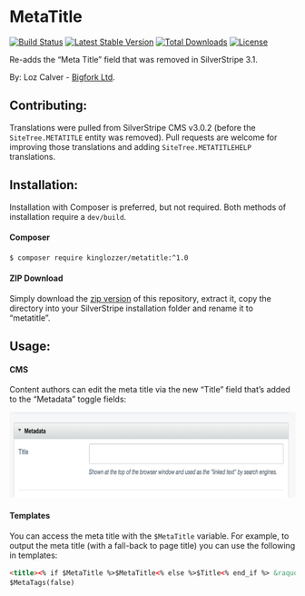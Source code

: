 # MetaTitle
[![Build Status](https://api.travis-ci.org/kinglozzer/silverstripe-metatitle.svg?branch=master)](https://travis-ci.org/kinglozzer/silverstripe-metatitle) [![Latest Stable Version](https://poser.pugx.org/kinglozzer/metatitle/version.svg)](https://packagist.org/packages/kinglozzer/metatitle) [![Total Downloads](https://poser.pugx.org/kinglozzer/metatitle/downloads.svg)](https://packagist.org/packages/kinglozzer/metatitle) [![License](https://poser.pugx.org/kinglozzer/metatitle/license.svg)](https://packagist.org/packages/kinglozzer/metatitle)

Re-adds the “Meta Title” field that was removed in SilverStripe 3.1.

By:
Loz Calver - [Bigfork Ltd](http://www.bigfork.co.uk/).

## Contributing:

Translations were pulled from SilverStripe CMS v3.0.2 (before the `SiteTree.METATITLE` entity was removed). Pull requests are welcome for improving those translations and adding `SiteTree.METATITLEHELP` translations.

## Installation:

Installation with Composer is preferred, but not required. Both methods of installation require a `dev/build`.

#### Composer

```bash
$ composer require kinglozzer/metatitle:^1.0
```

#### ZIP Download

Simply download the [zip version](https://github.com/kinglozzer/silverstripe-metatitle/archive/master.zip) of this repository, extract it, copy the directory into your SilverStripe installation folder and rename it to “metatitle”.

## Usage:

#### CMS

Content authors can edit the meta title via the new “Title” field that’s added to the “Metadata” toggle fields:

<img src="images/cms.png" width="723" height="151" />

#### Templates

You can access the meta title with the `$MetaTitle` variable. For example, to output the meta title (with a fall-back to page title) you can use the following in templates:

```html
<title><% if $MetaTitle %>$MetaTitle<% else %>$Title<% end_if %> &raquo; $SiteConfig.Title</title>
$MetaTags(false)
```
